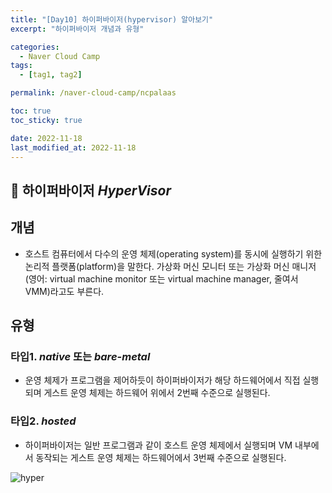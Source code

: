 ```yaml
---
title: "[Day10] 하이퍼바이저(hypervisor) 알아보기"
excerpt: "하이퍼바이저 개념과 유형"

categories:
  - Naver Cloud Camp
tags:
  - [tag1, tag2]

permalink: /naver-cloud-camp/ncpalaas

toc: true
toc_sticky: true

date: 2022-11-18
last_modified_at: 2022-11-18
---
```


## 🦥 하이퍼바이저 *HyperVisor*

## 개념
   - 호스트 컴퓨터에서 다수의 운영 체제(operating system)를 동시에 실행하기 위한 논리적 플랫폼(platform)을 말한다. 가상화 머신 모니터 또는 가상화 머신 매니저(영어: virtual machine monitor 또는 virtual machine manager, 줄여서 VMM)라고도 부른다.

## 유형
  ### 타입1. *native* 또는 *bare-metal*
   - 운영 체제가 프로그램을 제어하듯이 하이퍼바이저가 해당 하드웨어에서 직접 실행되며 게스트 운영 체제는 하드웨어 위에서 2번째 수준으로 실행된다.
  ### 타입2. *hosted*
   - 하이퍼바이저는 일반 프로그램과 같이 호스트 운영 체제에서 실행되며 VM 내부에서 동작되는 게스트 운영 체제는 하드웨어에서 3번째 수준으로 실행된다.

  ![hyper](https://user-images.githubusercontent.com/118426681/203059856-0991d463-3740-49f7-ac8e-aaa071f4cf51.png)

  
